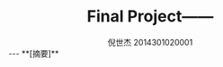 <h1 align = "center">Final Project——</h1>

<div align=center>
倪世杰 2014301020001
</div>
---
**[摘要]**
